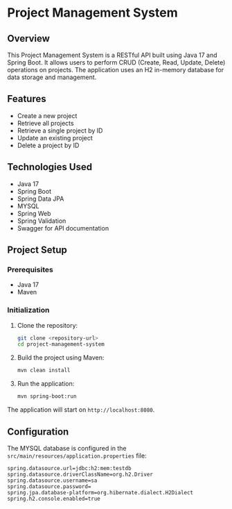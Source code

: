 # Project Management System

## Overview
This Project Management System is a RESTful API built using Java 17 and Spring Boot. It allows users to perform CRUD (Create, Read, Update, Delete) operations on projects. The application uses an H2 in-memory database for data storage and management.

## Features
- Create a new project
- Retrieve all projects
- Retrieve a single project by ID
- Update an existing project
- Delete a project by ID

## Technologies Used
- Java 17
- Spring Boot
- Spring Data JPA
-  MYSQL 
- Spring Web
- Spring Validation
- Swagger for API documentation

## Project Setup

### Prerequisites
- Java 17
- Maven

### Initialization
1. Clone the repository:
    ```bash
    git clone <repository-url>
    cd project-management-system
    ```

2. Build the project using Maven:
    ```bash
    mvn clean install
    ```

3. Run the application:
    ```bash
    mvn spring-boot:run
    ```

The application will start on `http://localhost:8080`.

## Configuration
The MYSQL database is configured in the `src/main/resources/application.properties` file:
```properties
spring.datasource.url=jdbc:h2:mem:testdb
spring.datasource.driverClassName=org.h2.Driver
spring.datasource.username=sa
spring.datasource.password=
spring.jpa.database-platform=org.hibernate.dialect.H2Dialect
spring.h2.console.enabled=true
